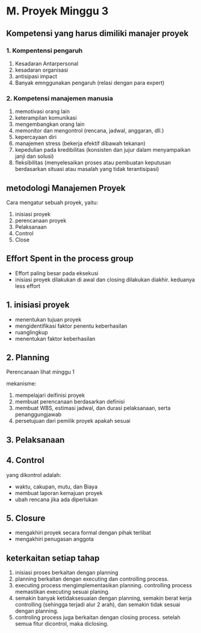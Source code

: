 # M. Proyek Minggu 3

## Kompetensi yang harus dimiliki manajer proyek

### 1. Kompentensi pengaruh

1. Kesadaran Antarpersonal
2. kesadaran organisasi
3. antisipasi impact
4. Banyak emnggunakan pengaruh (relasi dengan para expert)

### 2. Kompetensi manajemen manusia

1. memotivasi orang lain
2. keterampilan komunikasi
3. mengembangkan orang lain
4. memonitor dan mengontrol (rencana, jadwal, anggaran, dll.)
5. kepercayaan diri
6. manajemen stress (bekerja efektif dibawah tekanan)
7. kepedulian pada kredibilitas (konsisten dan jujur dalam menyampaikan janji dan solusi)
8. fleksibilitas (menyelesaikan proses atau pembuatan keputusan berdasarkan situasi atau masalah yang tidak terantisipasi)

## metodologi Manajemen Proyek

Cara mengatur sebuah proyek, yaitu:

1. inisiasi proyek
2. perencanaan proyek
3. Pelaksanaan
4. Control
5. Close

## Effort Spent in the process group

- Effort paling besar pada eksekusi
- inisiasi proyek dilakukan di awal dan closing dilakukan diakhir. keduanya less effort

## 1. inisiasi proyek

- menentukan tujuan proyek
- mengidentifikasi faktor penentu keberhasilan
- ruanglingkup
- menentukan faktor keberhasilan

## 2. Planning

Perencanaan lihat minggu 1

mekanisme:

1. mempelajari deifinisi proyek
2. membuat perencanaan berdasarkan definisi
3. membuat WBS, estimasi jadwal, dan durasi pelaksanaan, serta penanggungjawab
4. persetujuan dari pemilik proyek apakah sesuai

## 3. Pelaksanaan

## 4. Control

yang dikontrol adalah:

- waktu, cakupan, mutu, dan Biaya
- membuat laporan kemajuan proyek
- ubah rencana jika ada diperlukan

## 5. Closure

- mengakhiri proyek secara formal dengan pihak terlibat
- mengakhiri penugasan anggota

## keterkaitan setiap tahap

1. inisiasi proses berkaitan dengan planning
2. planning berkaitan dengan executing dan controlling process.
3. executing process mengimplementasikan planning. controlling process memastikan executing sesuai planing.
4. semakin banyak ketidaksesuaian dengan planning, semakin berat kerja controlling (sehingga terjadi alur 2 arah), dan semakin tidak sesuai dengan planning.
5. controling process juga berkaitan dengan closing process. setelah semua fitur dicontrol, maka diclosing.
